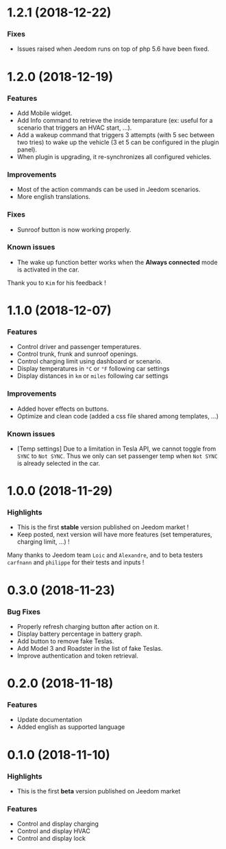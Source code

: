<a name="1.2.1"></a>
# 1.2.1 (2018-12-22)
### Fixes
* Issues raised when Jeedom runs on top of php 5.6 have been fixed.

<a name="1.2.0"></a>
# 1.2.0 (2018-12-19)
### Features
* Add Mobile widget.
* Add Info command to retrieve the inside temparature (ex: useful for a scenario that triggers an HVAC start, ...).
* Add a wakeup command that triggers 3 attempts (with 5 sec between two tries) to wake up the vehicle (3 et 5 can be configured in the plugin panel).
* When plugin is upgrading, it re-synchronizes all configured vehicles.

### Improvements
* Most of the action commands can be used in Jeedom scenarios.
* More english translations.

### Fixes
* Sunroof button is now working properly.

### Known issues
* The wake up function better works when the **Always connected** mode is activated in the car.
 

Thank you to `Kim` for his feedback !


<a name="1.1.0"></a>
# 1.1.0 (2018-12-07)
### Features
* Control driver and passenger temperatures.
* Control trunk, frunk and sunroof openings.
* Control charging limit using dashboard or scenario.
* Display temperatures in `°C` or `°F` following car settings
* Display distances in `km` or `miles` following car settings


### Improvements
* Added hover effects on buttons.
* Optimize and clean code (added a css file shared among templates, ...)

### Known issues
* [Temp settings] Due to a limitation in Tesla API, we cannot toggle from `SYNC` to `Not SYNC`. Thus we only can set passenger temp when `Not SYNC` is already selected in the car.

<a name="1.0.0"></a>
# 1.0.0 (2018-11-29)
### Highlights
* This is the first **stable** version published on Jeedom market !
* Keep posted, next version will have more features (set temperatures, charging limit, ...) !

Many thanks to Jeedom team `Loic` and `Alexandre`, and to beta testers `carfnann` and `philippe` for their tests and inputs !

<a name="0.3.0"></a>
# 0.3.0 (2018-11-23)
### Bug Fixes
* Properly refresh charging button after action on it.
* Display battery percentage in battery graph.
* Add button to remove fake Teslas.
* Add Model 3 and Roadster in the list of fake Teslas.
* Improve authentication and token retrieval.

<a name="0.2.0"></a>
# 0.2.0 (2018-11-18)
### Features
* Update documentation
* Added english as supported language

<a name="0.1.0"></a>
# 0.1.0 (2018-11-10)

### Highlights
* This is the first **beta** version published on Jeedom market


### Features
* Control and display charging
* Control and display HVAC
* Control and display lock

  

